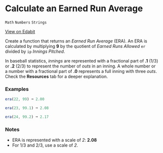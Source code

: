 # Calculate an Earned Run Average

`Math` `Numbers` `Strings`

[View on Edabit](https://edabit.com/challenge/94RHwrv6PfaqEGYtr)

Create a function that returns an _Earned Run Average_ (ERA). An ERA is calculated by multiplying **9** by the quotient of _Earned Runs Allowed_ `er` divided by `ip` _Innings Pitched_.

In baseball statistics, _innings_ are represented with a fractional part of **.1** (1/3) or **.2** (2/3) to represent the number of _outs_ in an inning. A whole number or a number with a fractional part of **.0** represents a full inning with three _outs_. Check the **Resources** tab for a deeper explanation.

### Examples

```js
era(22, 99) ➞ 2.00

era(23, 99.1) ➞ 2.08

era(24, 99.2) ➞ 2.17
```

### Notes

- ERA is represented with a scale of _2_: **2.08**
- For 1/3 and 2/3, use a scale of _2_.
